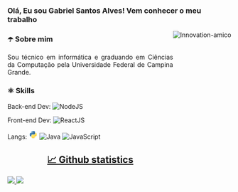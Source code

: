 ### Olá, Eu sou Gabriel Santos Alves! Vem conhecer o meu trabalho
<a href="https://ibb.co/4SMnQJq"><img height="300px" src="https://i.ibb.co/QHn35Xg/Innovation-amico.png" alt="Innovation-amico" border="0" align="right"></a>

### ☂️ Sobre mim 

<p align="justify">Sou técnico em informática e graduando em Ciências da Computação pela Universidade Federal de Campina Grande.</p>

### ⚛️ Skills  

Back-end Dev: 
<img width ='20px' src ='https://raw.githubusercontent.com/rahulbanerjee26/githubAboutMeGenerator/main/icons/nodejs.svg' alt="NodeJS">

Front-end Dev: 
<img width ='20px' src ='https://raw.githubusercontent.com/rahulbanerjee26/githubAboutMeGenerator/main/icons/reactjs.svg' alt="ReactJS">


Langs:
<img src="https://raw.githubusercontent.com/devicons/devicon/master/icons/python/python-original.svg" alt="Python" width="20"/>
<img src="https://cdn.jsdelivr.net/gh/devicons/devicon/icons/java/java-original.svg" alt="Java" width="20"/>
<img src="https://cdn.jsdelivr.net/gh/devicons/devicon/icons/javascript/javascript-original.svg" alt="JavaScript" width="20"/>




<a href="https://github.com/kpzinnm">
  
<h2 align="center"> 📈 Github statistics </h2>
<div display="flex">
  <img height="150" src="https://github-readme-stats.vercel.app/api?username=kpzinnm&show_icons=true&theme=nightowl"  max-width="400px">
  <img height="150"  src="https://github-readme-stats.vercel.app/api/top-langs/?username=kpzinnm&layout=compact&theme=nightowl" max-width="400px"> 
</div>


